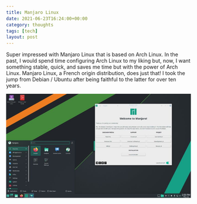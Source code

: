 ```yaml
---
title: Manjaro Linux
date: 2021-06-23T16:24:00+00:00
category: thoughts
tags: [tech]
layout: post
---
```

Super impressed with Manjaro Linux that is based on Arch Linux. In the past, I would spend time configuring Arch Linux to my liking but, now, I want something stable, quick, and saves me time but with the power of Arch Linux. Manjaro Linux, a French origin distribution, does just that! I took the jump from Debian / Ubuntu after being faithful to the latter for over ten years.

![Manjaro](/assets/images/1620526242397.jpeg)
